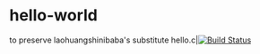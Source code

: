 # hello-world
to preserve laohuangshinibaba's substitute
hello.c|[![Build Status](https://travis-ci.com/laohuangshinibaba/hello-world.svg?branch=master)](https://travis-ci.com/laohuangshinibaba/hello-world)
